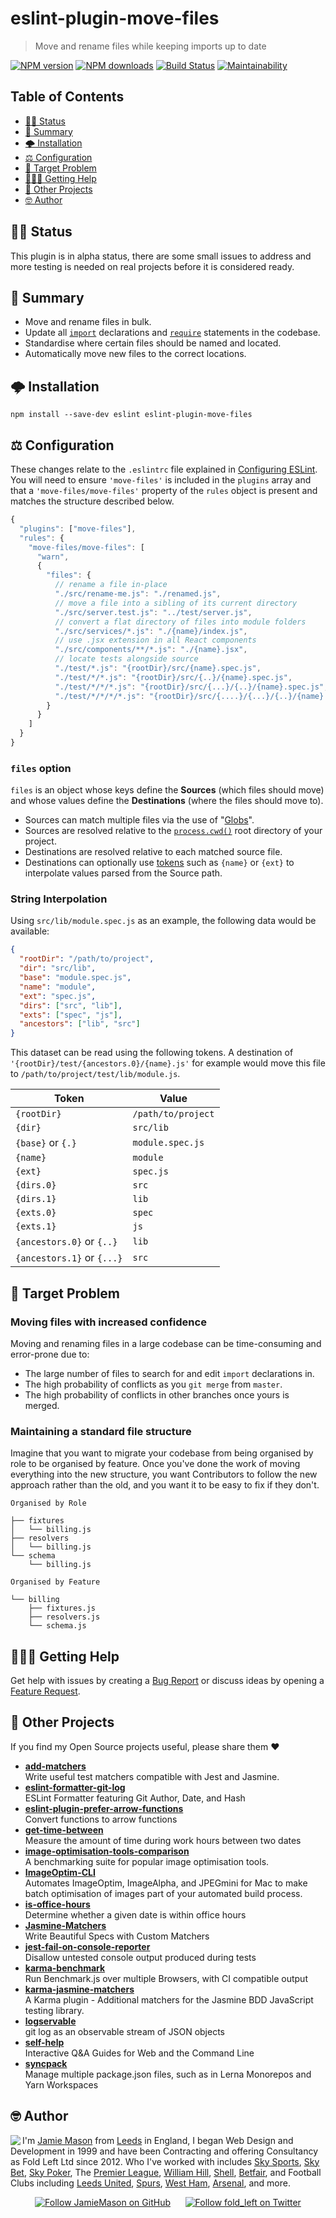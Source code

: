 # eslint-plugin-move-files

> Move and rename files while keeping imports up to date

[![NPM version](http://img.shields.io/npm/v/eslint-plugin-move-files.svg?style=flat-square)](https://www.npmjs.com/package/eslint-plugin-move-files) [![NPM downloads](http://img.shields.io/npm/dm/eslint-plugin-move-files.svg?style=flat-square)](https://www.npmjs.com/package/eslint-plugin-move-files) [![Build Status](http://img.shields.io/travis/JamieMason/eslint-plugin-move-files/master.svg?style=flat-square)](https://travis-ci.org/JamieMason/eslint-plugin-move-files) [![Maintainability](https://api.codeclimate.com/v1/badges/170c5ae0fbf646e5678a/maintainability)](https://codeclimate.com/github/JamieMason/eslint-plugin-move-files/maintainability)

## Table of Contents

-   [🙋🏽 Status](#-status)
-   [📣 Summary](#-summary)
-   [🌩 Installation](#-installation)
-   [⚖️ Configuration](#️-configuration)
-   [🤔 Target Problem](#-target-problem)
-   [🙋🏽‍♀️ Getting Help](#♀️-getting-help)
-   [👀 Other Projects](#-other-projects)
-   [🤓 Author](#-author)

## 🙋🏽 Status

This plugin is in alpha status, there are some small issues to address and more testing is needed on real projects before it is considered ready.

## 📣 Summary

-   Move and rename files in bulk.
-   Update all [`import`][import] declarations and [`require`][require] statements in the codebase.
-   Standardise where certain files should be named and located.
-   Automatically move new files to the correct locations.

## 🌩 Installation

    npm install --save-dev eslint eslint-plugin-move-files

## ⚖️ Configuration

These changes relate to the `.eslintrc` file explained in [Configuring ESLint](https://eslint.org/docs/user-guide/configuring). You will need to ensure `'move-files'` is included in the `plugins` array and that a `'move-files/move-files'` property of the `rules` object is present and matches the structure described below.

```js
{
  "plugins": ["move-files"],
  "rules": {
    "move-files/move-files": [
      "warn",
      {
        "files": {
          // rename a file in-place
          "./src/rename-me.js": "./renamed.js",
          // move a file into a sibling of its current directory
          "./src/server.test.js": "../test/server.js",
          // convert a flat directory of files into module folders
          "./src/services/*.js": "./{name}/index.js",
          // use .jsx extension in all React components
          "./src/components/**/*.js": "./{name}.jsx",
          // locate tests alongside source
          "./test/*.js": "{rootDir}/src/{name}.spec.js",
          "./test/*/*.js": "{rootDir}/src/{..}/{name}.spec.js",
          "./test/*/*/*.js": "{rootDir}/src/{...}/{..}/{name}.spec.js",
          "./test/*/*/*/*.js": "{rootDir}/src/{....}/{...}/{..}/{name}.spec.js"
        }
      }
    ]
  }
}
```

### `files` option

`files` is an object whose keys define the **Sources** (which files should move) and whose values define the **Destinations** (where the files should move to).

-   Sources can match multiple files via the use of "[Globs][globs]".
-   Sources are resolved relative to the [`process.cwd()`][cwd] root directory of your project.
-   Destinations are resolved relative to each matched source file.
-   Destinations can optionally use [tokens](#String-Interpolation) such as `{name}` or `{ext}` to interpolate values parsed from the Source path.

### String Interpolation

Using `src/lib/module.spec.js` as an example, the following data would be available:

```json
{
  "rootDir": "/path/to/project",
  "dir": "src/lib",
  "base": "module.spec.js",
  "name": "module",
  "ext": "spec.js",
  "dirs": ["src", "lib"],
  "exts": ["spec", "js"],
  "ancestors": ["lib", "src"]
}
```

This dataset can be read using the following tokens. A destination of `'{rootDir}/test/{ancestors.0}/{name}.js'` for example would move this file to `/path/to/project/test/lib/module.js`.

| Token                      | Value              |
| -------------------------- | ------------------ |
| `{rootDir}`                | `/path/to/project` |
| `{dir}`                    | `src/lib`          |
| `{base}` or `{.}`          | `module.spec.js`   |
| `{name}`                   | `module`           |
| `{ext}`                    | `spec.js`          |
| `{dirs.0}`                 | `src`              |
| `{dirs.1}`                 | `lib`              |
| `{exts.0}`                 | `spec`             |
| `{exts.1}`                 | `js`               |
| `{ancestors.0}` or `{..}`  | `lib`              |
| `{ancestors.1}` or `{...}` | `src`              |

## 🤔 Target Problem

### Moving files with increased confidence

Moving and renaming files in a large codebase can be time-consuming and error-prone due to:

-   The large number of files to search for and edit `import` declarations in.
-   The high probability of conflicts as you `git merge` from `master`.
-   The high probability of conflicts in other branches once yours is merged.

### Maintaining a standard file structure

Imagine that you want to migrate your codebase from being organised by role to be organised by feature. Once you've done the work of moving everything into the new structure, you want Contributors to follow the new approach rather than the old, and you want it to be easy to fix if they don't.

    Organised by Role

    ├── fixtures
    │   └── billing.js
    ├── resolvers
    │   └── billing.js
    └── schema
        └── billing.js

    Organised by Feature

    └── billing
        ├── fixtures.js
        ├── resolvers.js
        └── schema.js

<!-- LINKS -->

[import]: https://developer.mozilla.org/en-US/docs/Web/JavaScript/Reference/Statements/import

[require]: https://nodejs.org/docs/latest-v10.x/api/modules.html#modules_require

[cwd]: https://nodejs.org/docs/latest-v10.x/api/process.html#process_process_cwd

[globs]: https://github.com/isaacs/node-glob#glob-primer

## 🙋🏽‍♀️ Getting Help

Get help with issues by creating a [Bug Report] or discuss ideas by opening a [Feature Request].

[bug report]: https://github.com/JamieMason/eslint-plugin-move-files/issues/new?template=bug_report.md

[feature request]: https://github.com/JamieMason/eslint-plugin-move-files/issues/new?template=feature_request.md

## 👀 Other Projects

If you find my Open Source projects useful, please share them ❤️

-   [**add-matchers**](https://github.com/JamieMason/add-matchers)<br>Write useful test matchers compatible with Jest and Jasmine.
-   [**eslint-formatter-git-log**](https://github.com/JamieMason/eslint-formatter-git-log)<br>ESLint Formatter featuring Git Author, Date, and Hash
-   [**eslint-plugin-prefer-arrow-functions**](https://github.com/JamieMason/eslint-plugin-prefer-arrow-functions)<br>Convert functions to arrow functions
-   [**get-time-between**](https://github.com/JamieMason/get-time-between#readme)<br>Measure the amount of time during work hours between two dates
-   [**image-optimisation-tools-comparison**](https://github.com/JamieMason/image-optimisation-tools-comparison)<br>A benchmarking suite for popular image optimisation tools.
-   [**ImageOptim-CLI**](https://github.com/JamieMason/ImageOptim-CLI)<br>Automates ImageOptim, ImageAlpha, and JPEGmini for Mac to make batch optimisation of images part of your automated build process.
-   [**is-office-hours**](https://github.com/JamieMason/is-office-hours#readme)<br>Determine whether a given date is within office hours
-   [**Jasmine-Matchers**](https://github.com/JamieMason/Jasmine-Matchers)<br>Write Beautiful Specs with Custom Matchers
-   [**jest-fail-on-console-reporter**](https://github.com/JamieMason/jest-fail-on-console-reporter#readme)<br>Disallow untested console output produced during tests
-   [**karma-benchmark**](https://github.com/JamieMason/karma-benchmark)<br>Run Benchmark.js over multiple Browsers, with CI compatible output
-   [**karma-jasmine-matchers**](https://github.com/JamieMason/karma-jasmine-matchers)<br>A Karma plugin - Additional matchers for the Jasmine BDD JavaScript testing library.
-   [**logservable**](https://github.com/JamieMason/logservable)<br>git log as an observable stream of JSON objects
-   [**self-help**](https://github.com/JamieMason/self-help#readme)<br>Interactive Q&A Guides for Web and the Command Line
-   [**syncpack**](https://github.com/JamieMason/syncpack#readme)<br>Manage multiple package.json files, such as in Lerna Monorepos and Yarn Workspaces

## 🤓 Author

<img src="https://www.gravatar.com/avatar/acdf106ce071806278438d8c354adec8?s=100" align="left">

I'm [Jamie Mason] from [Leeds] in England, I began Web Design and Development in 1999 and have been Contracting and offering Consultancy as Fold Left Ltd since 2012. Who I've worked with includes [Sky Sports], [Sky Bet], [Sky Poker], The [Premier League], [William Hill], [Shell], [Betfair], and Football Clubs including [Leeds United], [Spurs], [West Ham], [Arsenal], and more.

<div align="center">

[![Follow JamieMason on GitHub][github badge]][github]      [![Follow fold_left on Twitter][twitter badge]][twitter]

</div>

<!-- images -->

[github badge]: https://img.shields.io/github/followers/JamieMason.svg?style=social&label=Follow

[twitter badge]: https://img.shields.io/twitter/follow/fold_left.svg?style=social&label=Follow

<!-- links -->

[arsenal]: https://www.arsenal.com

[betfair]: https://www.betfair.com

[github]: https://github.com/JamieMason

[jamie mason]: https://www.linkedin.com/in/jamiemasonleeds

[leeds united]: https://www.leedsunited.com/

[leeds]: https://www.instagram.com/visitleeds

[premier league]: https://www.premierleague.com

[shell]: https://www.shell.com

[sky bet]: https://www.skybet.com

[sky poker]: https://www.skypoker.com

[sky sports]: https://www.skysports.com

[spurs]: https://www.tottenhamhotspur.com

[twitter]: https://twitter.com/fold_left

[west ham]: https://www.whufc.com

[william hill]: https://www.williamhill.com
